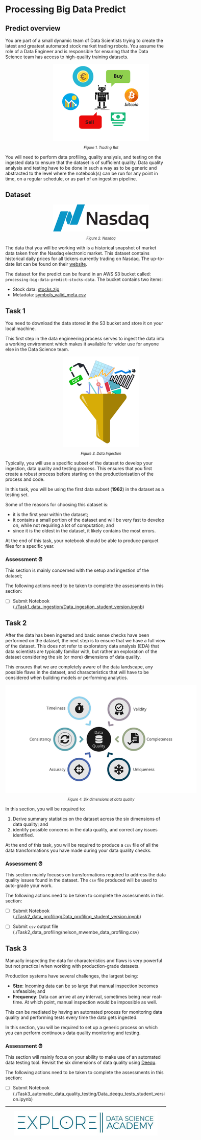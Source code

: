 # Processing Big Data Predict
## Predict overview

You are part of a small dynamic team of Data Scientists trying to create the latest and greatest automated stock market trading robots. You assume the role of a Data Engineer and is responsible for ensuring that the Data Science team has access to high-quality training datasets.

<div align="center" style="width: 600px; font-size: 80%; text-align: center; margin: 0 auto">
<img src="https://raw.githubusercontent.com/Explore-AI/Pictures/master/data_engineering/transform/predict/TradingBot.jpg"
     alt="Trading Bot"
     style="float: center; padding-bottom=0.5em"
     width=50%/>
     <p><em>Figure 1. Trading Bot</em></p>
</div>

You will need to perform data profiling, quality analysis, and testing on the ingested data to ensure that the dataset is of sufficient quality. Data quality analysis and testing have to be done in such a way as to be generic and abstracted to the level where the notebook(s) can be run for any point in time, on a regular schedule, or as part of an ingestion pipeline. 

## Dataset

<div align="center" style="width: 600px; font-size: 80%; text-align: center; margin: 0 auto">
<img src="https://raw.githubusercontent.com/Explore-AI/Pictures/master/data_engineering/transform/predict/Nasdaq.png"
     alt="Nasdaq"
     style="float: center; padding-bottom=0.5em"
     width=50%/>
     <p><em>Figure 2. Nasdaq</em></p>
</div>

The data that you will be working with is a historical snapshot of market data taken from the Nasdaq electronic market. This dataset contains historical daily prices for all tickers currently trading on Nasdaq. The up-to-date list can be found on their [website](https://www.nasdaq.com/).

The dataset for the predict can be found in an AWS S3 bucket called: `processing-big-data-predict-stocks-data`. The bucket contains two items:

- Stock data: [stocks.zip](https://processing-big-data-predict-stocks-data.s3.eu-west-1.amazonaws.com/stocks.zip)
- Metadata: [symbols_valid_meta.csv](https://processing-big-data-predict-stocks-data.s3.eu-west-1.amazonaws.com/symbols_valid_meta.csv)

## Task 1
You need to download the data stored in the S3 bucket and store it on your local machine.

This first step in the data engineering process serves to ingest the data into a working environment which makes it available for wider use for anyone else in the Data Science team.

<div align="center" style="width: 600px; font-size: 80%; text-align: center; margin: 0 auto">
<img src="https://raw.githubusercontent.com/Explore-AI/Pictures/master/data_engineering/transform/predict/DataIngestion.jpg"
     alt="Data Ingestion"
     style="float: center; padding-bottom=0.5em"
     width=40%/>
     <p><em>Figure 3. Data Ingestion</em></p>
</div>

Typically, you will use a specific subset of the dataset to develop your ingestion, data quality and testing process. This ensures that you first create a robust process before starting on the productionisation of the process and code.

In this task, you will be using the first data subset (**1962**) in the dataset as a testing set. 

Some of the reasons for choosing this dataset is:
- it is the first year within the dataset;
- it contains a small portion of the dataset and will be very fast to develop on, while not requiring a lot of computation; and
- since it is the oldest in the dataset, it likely contains the most errors.

At the end of this task, your notebook should be able to produce parquet files for a specific year.



### **Assessment** ⏰️
This section is mainly concerned with the setup and ingestion of the dataset;

The following actions need to be taken to complete the assessments in this section:

- [ ] Submit Notebook ([./Task1_data_ingestion/Data_ingestion_student_version.ipynb](https://github.com/Nell254/Processing-Big-Data/blob/70b566fa7a3f94bc158fdd3e9a875ce83bc44969/Task1_data_ingestion/Data_ingestion_student_version.ipynb))

## Task 2

After the data has been ingested and basic sense checks have been performed on the dataset, the next step is to ensure that we have a full view of the dataset. This does not refer to exploratory data analysis (EDA) that data scientists are typically familiar with, but rather an exploration of the dataset considering the six (or more) dimensions of data quality.

This ensures that we are completely aware of the data landscape, any possible flaws in the dataset, and characteristics that will have to be considered when building models or performing analytics.

<div align="center" style="width: 600px; font-size: 80%; text-align: center; margin: 0 auto">
<img src="https://github.com/Explore-AI/Pictures/raw/master/data_engineering/transform/predict/DataQuality.jpg"
     alt="Data Quality"
     style="float: center; padding-bottom=0.5em"
     width=100%/>
     <p><em>Figure 4. Six dimensions of data quality</em></p>
</div>



In this section, you will be required to: 

1. Derive summary statistics on the dataset across the six dimensions of data quality; and
2. identify possible concerns in the data quality, and correct any issues identified. 

At the end of this task, you will be required to produce a `csv` file of all the data transformations you have made during your data quality checks.


### **Assessment** ⏰️
This section mainly focuses on transformations required to address the data quality issues found in the dataset. The `csv` file produced will be used to auto-grade your work.

The following actions need to be taken to complete the assessments in this section:

- [ ] Submit Notebook ([./Task2_data_profiling/Data_profiling_student_version.ipynb](https://github.com/Nell254/Processing-Big-Data/blob/8cd3dcb31ffcd5fec5bf0c61bfe63c43fd443e40/Task2_data_profiling/Data_profiling_student_version.ipynb))
- [ ] Submit `csv` output file (./Task2_data_profiling/nelson_mwembe_data_profiling.csv)


## Task 3
Manually inspecting the data for characteristics and flaws is very powerful but not practical when working with production-grade datasets.

Production systems have several challenges, the largest being:
- **Size**: Incoming data can be so large that manual inspection becomes unfeasible; and
- **Frequency**: Data can arrive at any interval, sometimes being near real-time. At which point, manual inspection would be impossible as well.

This can be mediated by having an automated process for monitoring data quality and performing tests every time the data gets ingested.

In this section, you will be required to set up a generic process on which you can perform continuous data quality monitoring and testing.


### **Assessment** ⏰️

This section will mainly focus on your ability to make use of an automated data testing tool. Revisit the six dimensions of data quality using [Deequ](https://github.com/awslabs/deequ).

The following actions need to be taken to complete the assessments in this section:

- [ ] Submit Notebook (./Task3_automatic_data_quality_testing/Data_deequ_tests_student_version.ipynb)

---

<p align='center'>
     <img src="https://raw.githubusercontent.com/Explore-AI/Pictures/master/EDSA_logo.png"
     alt='EDSA-logo'
     width=450px/>
     <br>
</p>

